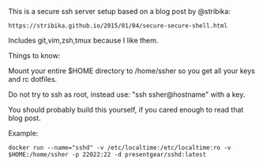 This is a secure ssh server setup based on a blog post by @stribika:

    https://stribika.github.io/2015/01/04/secure-secure-shell.html

Includes git,vim,zsh,tmux because I like them.

Things to know:

Mount your entire $HOME directory to /home/ssher so you get all your keys and rc dotfiles.

Do not try to ssh as root, instead use: "ssh ssher@hostname" with a key.

You should probably build this yourself, if you cared enough to read that blog post.

Example:

    docker run --name="sshd" -v /etc/localtime:/etc/localtime:ro -v $HOME:/home/ssher -p 22022:22 -d presentgear/sshd:latest
